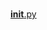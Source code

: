 #  
<a href='https://gabrielryanft.github.io/learning/cursoemvideo/python/exerciciospython/aula23 funcoes locais/ex113/funcoes/__init__.py/' target='_blank' rel='next'>__init__.py</a><br/>
